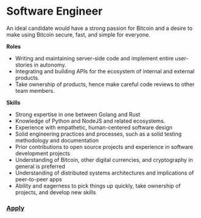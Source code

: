 # Software Engineer 

An ideal candidate would have a strong passion for Bitcoin and a desire to make using Bitcoin secure, fast, and simple for everyone.

**Roles**

- Writing and maintaining server-side code and implement entire user-stories in autonomy.
- Integrating and building APIs for the ecosystem of internal and external products.
- Take ownership of products, hence make careful code reviews to other team members.


**Skills**
 
- Strong expertise in one between Golang and Rust
- Knowledge of Python and NodeJS and related ecosystems. 
- Experience with empathetic, human-centered software design
- Solid engineering practices and processes, such as a solid testing methodology and documentation
- Prior contributions to open source projects and experience in software development projects
- Understanding of Bitcoin, other digital currencies, and cryptography in general is preferred
- Understanding of distributed systems architectures and implications of peer-to-peer apps
- Ability and eagerness to pick things up quickly, take ownership of projects, and develop new skills

### [Apply](https://forms.gle/nHsBXLb2UMjCfjec7)
